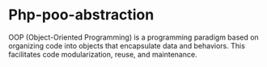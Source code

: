 # Php-poo-abstraction
OOP (Object-Oriented Programming) is a programming paradigm based on organizing code into objects that encapsulate data and behaviors. This facilitates code modularization, reuse, and maintenance.
